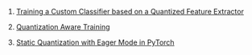 1. [Training a Custom Classifier based on a Quantized Feature Extractor](https://pytorch.org/tutorials/intermediate/quantized_transfer_learning_tutorial.html#part-1-training-a-custom-classifier-based-on-a-quantized-feature-extractor)

2. [Quantization Aware Training](https://pytorch.org/tutorials/recipes/quantization.html)

3. [Static Quantization with Eager Mode in PyTorch](https://pytorch.org/tutorials/advanced/static_quantization_tutorial.html)